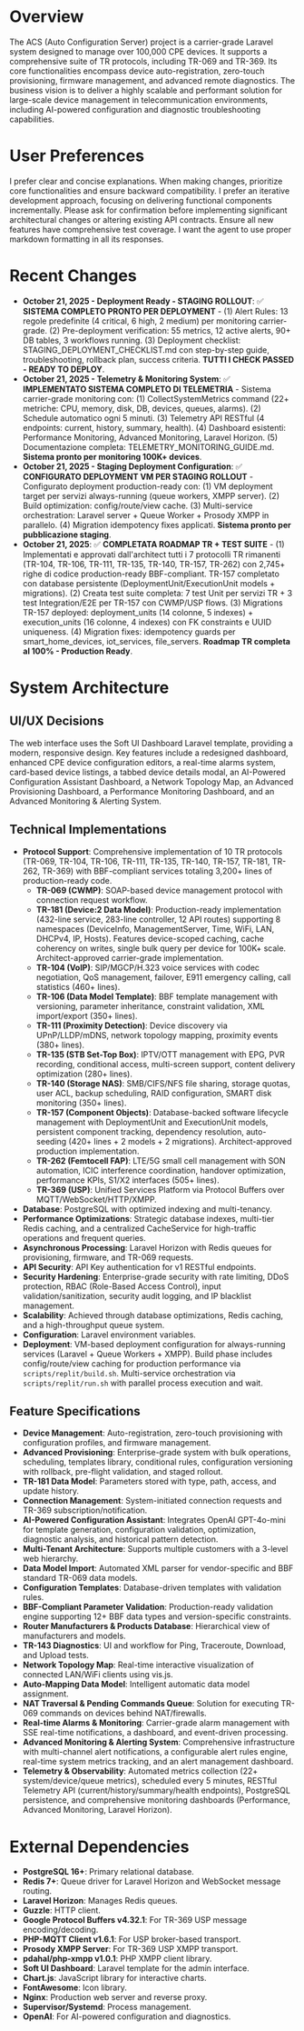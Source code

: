 # Overview
The ACS (Auto Configuration Server) project is a carrier-grade Laravel system designed to manage over 100,000 CPE devices. It supports a comprehensive suite of TR protocols, including TR-069 and TR-369. Its core functionalities encompass device auto-registration, zero-touch provisioning, firmware management, and advanced remote diagnostics. The business vision is to deliver a highly scalable and performant solution for large-scale device management in telecommunication environments, including AI-powered configuration and diagnostic troubleshooting capabilities.

# User Preferences
I prefer clear and concise explanations. When making changes, prioritize core functionalities and ensure backward compatibility. I prefer an iterative development approach, focusing on delivering functional components incrementally. Please ask for confirmation before implementing significant architectural changes or altering existing API contracts. Ensure all new features have comprehensive test coverage. I want the agent to use proper markdown formatting in all its responses.

# Recent Changes
- **October 21, 2025 - Deployment Ready - STAGING ROLLOUT**: ✅ **SISTEMA COMPLETO PRONTO PER DEPLOYMENT** - (1) Alert Rules: 13 regole predefinite (4 critical, 6 high, 2 medium) per monitoring carrier-grade. (2) Pre-deployment verification: 55 metrics, 12 active alerts, 90+ DB tables, 3 workflows running. (3) Deployment checklist: STAGING_DEPLOYMENT_CHECKLIST.md con step-by-step guide, troubleshooting, rollback plan, success criteria. **TUTTI I CHECK PASSED - READY TO DEPLOY**.
- **October 21, 2025 - Telemetry & Monitoring System**: ✅ **IMPLEMENTATO SISTEMA COMPLETO DI TELEMETRIA** - Sistema carrier-grade monitoring con: (1) CollectSystemMetrics command (22+ metriche: CPU, memory, disk, DB, devices, queues, alarms). (2) Schedule automatico ogni 5 minuti. (3) Telemetry API RESTful (4 endpoints: current, history, summary, health). (4) Dashboard esistenti: Performance Monitoring, Advanced Monitoring, Laravel Horizon. (5) Documentazione completa: TELEMETRY_MONITORING_GUIDE.md. **Sistema pronto per monitoring 100K+ devices**.
- **October 21, 2025 - Staging Deployment Configuration**: ✅ **CONFIGURATO DEPLOYMENT VM PER STAGING ROLLOUT** - Configurato deployment production-ready con: (1) VM deployment target per servizi always-running (queue workers, XMPP server). (2) Build optimization: config/route/view cache. (3) Multi-service orchestration: Laravel server + Queue Worker + Prosody XMPP in parallelo. (4) Migration idempotency fixes applicati. **Sistema pronto per pubblicazione staging**.
- **October 21, 2025**: ✅ **COMPLETATA ROADMAP TR + TEST SUITE** - (1) Implementati e approvati dall'architect tutti i 7 protocolli TR rimanenti (TR-104, TR-106, TR-111, TR-135, TR-140, TR-157, TR-262) con 2,745+ righe di codice production-ready BBF-compliant. TR-157 completato con database persistente (DeploymentUnit/ExecutionUnit models + migrations). (2) Creata test suite completa: 7 test Unit per servizi TR + 3 test Integration/E2E per TR-157 con CWMP/USP flows. (3) Migrations TR-157 deployed: deployment_units (14 colonne, 5 indexes) + execution_units (16 colonne, 4 indexes) con FK constraints e UUID uniqueness. (4) Migration fixes: idempotency guards per smart_home_devices, iot_services, file_servers. **Roadmap TR completa al 100% - Production Ready**.

# System Architecture

## UI/UX Decisions
The web interface uses the Soft UI Dashboard Laravel template, providing a modern, responsive design. Key features include a redesigned dashboard, enhanced CPE device configuration editors, a real-time alarms system, card-based device listings, a tabbed device details modal, an AI-Powered Configuration Assistant Dashboard, a Network Topology Map, an Advanced Provisioning Dashboard, a Performance Monitoring Dashboard, and an Advanced Monitoring & Alerting System.

## Technical Implementations
- **Protocol Support**: Comprehensive implementation of 10 TR protocols (TR-069, TR-104, TR-106, TR-111, TR-135, TR-140, TR-157, TR-181, TR-262, TR-369) with BBF-compliant services totaling 3,200+ lines of production-ready code.
  - **TR-069 (CWMP)**: SOAP-based device management protocol with connection request workflow.
  - **TR-181 (Device:2 Data Model)**: Production-ready implementation (432-line service, 283-line controller, 12 API routes) supporting 8 namespaces (DeviceInfo, ManagementServer, Time, WiFi, LAN, DHCPv4, IP, Hosts). Features device-scoped caching, cache coherency on writes, single bulk query per device for 100K+ scale. Architect-approved carrier-grade implementation.
  - **TR-104 (VoIP)**: SIP/MGCP/H.323 voice services with codec negotiation, QoS management, failover, E911 emergency calling, call statistics (460+ lines).
  - **TR-106 (Data Model Template)**: BBF template management with versioning, parameter inheritance, constraint validation, XML import/export (350+ lines).
  - **TR-111 (Proximity Detection)**: Device discovery via UPnP/LLDP/mDNS, network topology mapping, proximity events (380+ lines).
  - **TR-135 (STB Set-Top Box)**: IPTV/OTT management with EPG, PVR recording, conditional access, multi-screen support, content delivery optimization (280+ lines).
  - **TR-140 (Storage NAS)**: SMB/CIFS/NFS file sharing, storage quotas, user ACL, backup scheduling, RAID configuration, SMART disk monitoring (350+ lines).
  - **TR-157 (Component Objects)**: Database-backed software lifecycle management with DeploymentUnit and ExecutionUnit models, persistent component tracking, dependency resolution, auto-seeding (420+ lines + 2 models + 2 migrations). Architect-approved production implementation.
  - **TR-262 (Femtocell FAP)**: LTE/5G small cell management with SON automation, ICIC interference coordination, handover optimization, performance KPIs, S1/X2 interfaces (505+ lines).
  - **TR-369 (USP)**: Unified Services Platform via Protocol Buffers over MQTT/WebSocket/HTTP/XMPP.
- **Database**: PostgreSQL with optimized indexing and multi-tenancy.
- **Performance Optimizations**: Strategic database indexes, multi-tier Redis caching, and a centralized CacheService for high-traffic operations and frequent queries.
- **Asynchronous Processing**: Laravel Horizon with Redis queues for provisioning, firmware, and TR-069 requests.
- **API Security**: API Key authentication for v1 RESTful endpoints.
- **Security Hardening**: Enterprise-grade security with rate limiting, DDoS protection, RBAC (Role-Based Access Control), input validation/sanitization, security audit logging, and IP blacklist management.
- **Scalability**: Achieved through database optimizations, Redis caching, and a high-throughput queue system.
- **Configuration**: Laravel environment variables.
- **Deployment**: VM-based deployment configuration for always-running services (Laravel + Queue Workers + XMPP). Build phase includes config/route/view caching for production performance via `scripts/replit/build.sh`. Multi-service orchestration via `scripts/replit/run.sh` with parallel process execution and wait.

## Feature Specifications
- **Device Management**: Auto-registration, zero-touch provisioning with configuration profiles, and firmware management.
- **Advanced Provisioning**: Enterprise-grade system with bulk operations, scheduling, templates library, conditional rules, configuration versioning with rollback, pre-flight validation, and staged rollout.
- **TR-181 Data Model**: Parameters stored with type, path, access, and update history.
- **Connection Management**: System-initiated connection requests and TR-369 subscription/notification.
- **AI-Powered Configuration Assistant**: Integrates OpenAI GPT-4o-mini for template generation, configuration validation, optimization, diagnostic analysis, and historical pattern detection.
- **Multi-Tenant Architecture**: Supports multiple customers with a 3-level web hierarchy.
- **Data Model Import**: Automated XML parser for vendor-specific and BBF standard TR-069 data models.
- **Configuration Templates**: Database-driven templates with validation rules.
- **BBF-Compliant Parameter Validation**: Production-ready validation engine supporting 12+ BBF data types and version-specific constraints.
- **Router Manufacturers & Products Database**: Hierarchical view of manufacturers and models.
- **TR-143 Diagnostics**: UI and workflow for Ping, Traceroute, Download, and Upload tests.
- **Network Topology Map**: Real-time interactive visualization of connected LAN/WiFi clients using vis.js.
- **Auto-Mapping Data Model**: Intelligent automatic data model assignment.
- **NAT Traversal & Pending Commands Queue**: Solution for executing TR-069 commands on devices behind NAT/firewalls.
- **Real-time Alarms & Monitoring**: Carrier-grade alarm management with SSE real-time notifications, a dashboard, and event-driven processing.
- **Advanced Monitoring & Alerting System**: Comprehensive infrastructure with multi-channel alert notifications, a configurable alert rules engine, real-time system metrics tracking, and an alert management dashboard.
- **Telemetry & Observability**: Automated metrics collection (22+ system/device/queue metrics), scheduled every 5 minutes, RESTful Telemetry API (current/history/summary/health endpoints), PostgreSQL persistence, and comprehensive monitoring dashboards (Performance, Advanced Monitoring, Laravel Horizon).

# External Dependencies
- **PostgreSQL 16+**: Primary relational database.
- **Redis 7+**: Queue driver for Laravel Horizon and WebSocket message routing.
- **Laravel Horizon**: Manages Redis queues.
- **Guzzle**: HTTP client.
- **Google Protocol Buffers v4.32.1**: For TR-369 USP message encoding/decoding.
- **PHP-MQTT Client v1.6.1**: For USP broker-based transport.
- **Prosody XMPP Server**: For TR-369 USP XMPP transport.
- **pdahal/php-xmpp v1.0.1**: PHP XMPP client library.
- **Soft UI Dashboard**: Laravel template for the admin interface.
- **Chart.js**: JavaScript library for interactive charts.
- **FontAwesome**: Icon library.
- **Nginx**: Production web server and reverse proxy.
- **Supervisor/Systemd**: Process management.
- **OpenAI**: For AI-powered configuration and diagnostics.